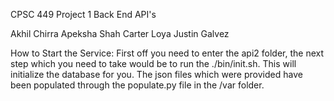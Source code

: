CPSC 449 Project 1 Back End API's

Akhil Chirra
Apeksha Shah
Carter Loya
Justin Galvez

How to Start the Service:
First off you need to enter the api2 folder,
the next step which you need to take would be to
run the ./bin/init.sh. This will initialize the database for you.
The json files which were provided have been populated through the populate.py
file in the /var folder. 